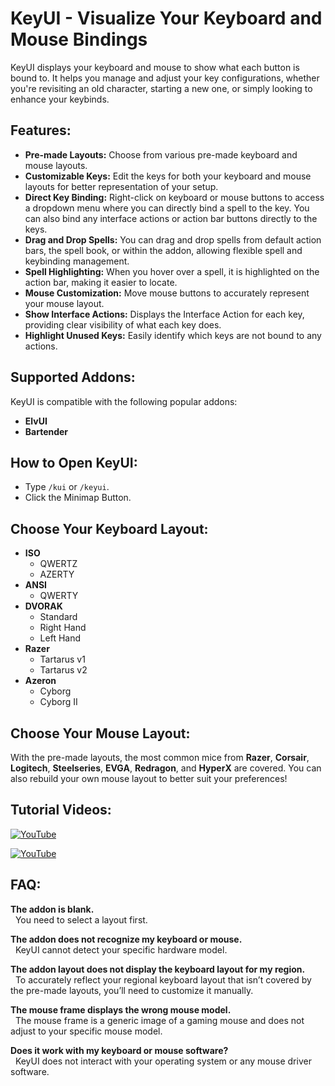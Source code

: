 # KeyUI - Visualize Your Keyboard and Mouse Bindings

KeyUI displays your keyboard and mouse to show what each button is bound to. It helps you manage and adjust your key configurations, whether you're revisiting an old character, starting a new one, or simply looking to enhance your keybinds.

## Features:
- **Pre-made Layouts:** Choose from various pre-made keyboard and mouse layouts.
- **Customizable Keys:** Edit the keys for both your keyboard and mouse layouts for better representation of your setup.
- **Direct Key Binding:** Right-click on keyboard or mouse buttons to access a dropdown menu where you can directly bind a spell to the key. You can also bind any interface actions or action bar buttons directly to the keys.
- **Drag and Drop Spells:** You can drag and drop spells from default action bars, the spell book, or within the addon, allowing flexible spell and keybinding management.
- **Spell Highlighting:** When you hover over a spell, it is highlighted on the action bar, making it easier to locate.
- **Mouse Customization:** Move mouse buttons to accurately represent your mouse layout.
- **Show Interface Actions:** Displays the Interface Action for each key, providing clear visibility of what each key does.
- **Highlight Unused Keys:** Easily identify which keys are not bound to any actions.

## Supported Addons:
KeyUI is compatible with the following popular addons:
- **ElvUI**
- **Bartender**

## How to Open KeyUI:
- Type `/kui` or `/keyui`.
- Click the Minimap Button.

## Choose Your Keyboard Layout:
- **ISO**
  - QWERTZ
  - AZERTY
- **ANSI**
  - QWERTY
- **DVORAK**
  - Standard
  - Right Hand
  - Left Hand
- **Razer**
  - Tartarus v1
  - Tartarus v2
- **Azeron**
  - Cyborg
  - Cyborg II

## Choose Your Mouse Layout:
With the pre-made layouts, the most common mice from **Razer**, **Corsair**, **Logitech**, **Steelseries**, **EVGA**, **Redragon**, and **HyperX** are covered. You can also rebuild your own mouse layout to better suit your preferences!

## Tutorial Videos:
[![YouTube](https://img.youtube.com/vi/4jNuNZVvpqY/0.jpg)](https://www.youtube.com/watch?v=4jNuNZVvpqY)

[![YouTube](https://img.youtube.com/vi/ClGztJtR2rQ/0.jpg)](https://www.youtube.com/watch?v=ClGztJtR2rQ)

## FAQ:
**The addon is blank.**  
&nbsp;&nbsp;You need to select a layout first.

**The addon does not recognize my keyboard or mouse.**  
&nbsp;&nbsp;KeyUI cannot detect your specific hardware model.

**The addon layout does not display the keyboard layout for my region.**  
&nbsp;&nbsp;To accurately reflect your regional keyboard layout that isn’t covered by the pre-made layouts, you’ll need to customize it manually.

**The mouse frame displays the wrong mouse model.**  
&nbsp;&nbsp;The mouse frame is a generic image of a gaming mouse and does not adjust to your specific mouse model.

**Does it work with my keyboard or mouse software?**  
&nbsp;&nbsp;KeyUI does not interact with your operating system or any mouse driver software.
